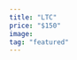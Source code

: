 ```yaml
---
title: "LTC"
price: "$150"
image:
tag: "featured"
---
```


<!--stackedit_data:
eyJoaXN0b3J5IjpbLTE2NjIzNzU1NTEsMTc4NzczMTkwNywtMz
UyMjY1NTQ3LC05MDExNDMxOTIsLTE0ODYxNTU4NjksLTMzNjcx
MjcyMV19
-->